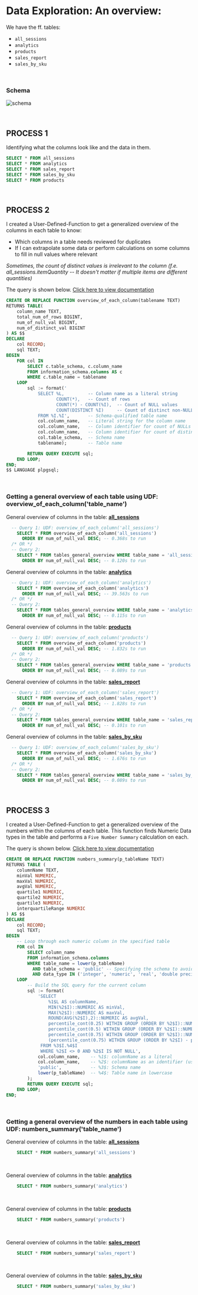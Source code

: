 # Data Exploration: An overview:
We have the ff. tables:
  * `all_sessions`
  * `analytics`
  * `products`
  * `sales_report`
  * `sales_by_sku`

<br>

### Schema

![schema](../schema.png)

<br>

## PROCESS 1
Identifying what the columns look like and the data in them.
```sql
SELECT * FROM all_sessions
SELECT * FROM analytics
SELECT * FROM sales_report
SELECT * FROM sales_by_sku
SELECT * FROM products
```

<br>

## PROCESS 2
I created a User-Defined-Function to get a generalized overview of the columns in each table to know:
  - Which columns in a table needs reviewed for duplicates
  - If I can extrapolate some data or perform calculations on some columns to fill in null values where relevant

*Sometimes, the count of distinct values is irrelevant to the column*
*(f.e. all_sessions.itemQuantity -- It doesn't matter if multiple items are different quantities)*

The query is shown below. [Click here to view documentation](./udf_overview_of_each_column.md)
```sql
CREATE OR REPLACE FUNCTION overview_of_each_column(tablename TEXT)
RETURNS TABLE(
    column_name TEXT,
    total_num_of_rows BIGINT,
    num_of_null_val BIGINT,
    num_of_distinct_val BIGINT
) AS $$
DECLARE
    col RECORD;
    sql TEXT;
BEGIN
    FOR col IN
        SELECT c.table_schema, c.column_name
        FROM information_schema.columns AS c
        WHERE c.table_name = tablename
    LOOP
        sql := format('
            SELECT %L,         -- Column name as a literal string
                   COUNT(*),   -- Count of rows
                   COUNT(*) - COUNT(%I),  -- Count of NULL values
                   COUNT(DISTINCT %I)     -- Count of distinct non-NULL values
            FROM %I.%I',       -- Schema-qualified table name
            col.column_name,   -- Literal string for the column name
            col.column_name,   -- Column identifier for count of NULLs
            col.column_name,   -- Column identifier for count of distinct non-NULLs
            col.table_schema,  -- Schema name
            tablename);        -- Table name

        RETURN QUERY EXECUTE sql;
    END LOOP;
END;
$$ LANGUAGE plpgsql;
```

<br>

### Getting a general overview of each table using UDF: overview_of_each_column('table_name')
General overview of columns in the table: **[all_sessions](./overview_of_each_column/quick_all_sessions.csv)**
```sql
  -- Query 1: UDF: overview_of_each_column('all_sessions')
    SELECT * FROM overview_of_each_column('all_sessions')
      ORDER BY num_of_null_val DESC; -- 0.368s to run
  /* OR */
  -- Query 2:
    SELECT * FROM tables_general_overview WHERE table_name = 'all_sessions'
      ORDER BY num_of_null_val DESC; -- 0.120s to run
```

General overview of columns in the table: **[analytics](./overview_of_each_column/quick_analytics.csv)**
```sql
  -- Query 1: UDF: overview_of_each_column('analytics')
    SELECT * FROM overview_of_each_column('analytics')
      ORDER BY num_of_null_val DESC; -- 39.563s to run
  /* OR */
  -- Query 2:
    SELECT * FROM tables_general_overview WHERE table_name = 'analytics'
      ORDER BY num_of_null_val DESC; -- 0.115s to run
```
General overview of columns in the table: **[products](./overview_of_each_column/quick_products.csv)**
```sql
  -- Query 1: UDF: overview_of_each_column('products')
    SELECT * FROM overview_of_each_column('products')
      ORDER BY num_of_null_val DESC; -- 1.832s to run
  /* OR */
  -- Query 2:
    SELECT * FROM tables_general_overview WHERE table_name = 'products'
      ORDER BY num_of_null_val DESC; -- 0.089s to run
```

General overview of columns in the table: **[sales_report](./overview_of_each_column/quick_sales_report.csv)**
```sql
  -- Query 1: UDF: overview_of_each_column('sales_report')
    SELECT * FROM overview_of_each_column('sales_report')
      ORDER BY num_of_null_val DESC; -- 1.828s to run
  /* OR */
  -- Query 2:
    SELECT * FROM tables_general_overview WHERE table_name = 'sales_report'
      ORDER BY num_of_null_val DESC; -- 0.101s to run
```
General overview of columns in the table: **[sales_by_sku](./overview_of_each_column/quick_sales_by_sku.csv)**
```sql
  -- Query 1: UDF: overview_of_each_column('sales_by_sku')
    SELECT * FROM overview_of_each_column('sales_by_sku')
      ORDER BY num_of_null_val DESC; -- 1.676s to run
  /* OR */
  -- Query 2:
    SELECT * FROM tables_general_overview WHERE table_name = 'sales_by_sku'
      ORDER BY num_of_null_val DESC; -- 0.089s to run
```

<br>

## PROCESS 3
I created a User-Defined-Function to get a generalized overview of the numbers within the columns of each table. This function finds Numeric Data types in the table and performs a `Five Number Summary` calculation on each.


The query is shown below. [Click here to view documentation](./udf_numbers_summary.md)
```sql
CREATE OR REPLACE FUNCTION numbers_summary(p_tableName TEXT)
RETURNS TABLE (
    columnName TEXT,
    minVal NUMERIC,
    maxVal NUMERIC,
    avgVal NUMERIC,
    quartile1 NUMERIC,
    quartile2 NUMERIC,
    quartile3 NUMERIC,
    interquartileRange NUMERIC
) AS $$
DECLARE
    col RECORD;
    sql TEXT;
BEGIN
    -- Loop through each numeric column in the specified table
    FOR col IN
        SELECT column_name
        FROM information_schema.columns
        WHERE table_name = lower(p_tableName)
          AND table_schema = 'public' -- Specifying the schema to avoid ambiguity
          AND data_type IN ('integer', 'numeric', 'real', 'double precision', 'smallint', 'bigint', 'decimal')
    LOOP
        -- Build the SQL query for the current column
        sql := format(
            'SELECT 
                %1$L AS columnName,
                MIN(%2$I)::NUMERIC AS minVal,
                MAX(%2$I)::NUMERIC AS maxVal,
                ROUND(AVG(%2$I),2)::NUMERIC AS avgVal,
                percentile_cont(0.25) WITHIN GROUP (ORDER BY %2$I)::NUMERIC AS quartile1,
                percentile_cont(0.5) WITHIN GROUP (ORDER BY %2$I)::NUMERIC AS quartile2,
                percentile_cont(0.75) WITHIN GROUP (ORDER BY %2$I)::NUMERIC AS quartile3,
                (percentile_cont(0.75) WITHIN GROUP (ORDER BY %2$I) - percentile_cont(0.25) WITHIN GROUP (ORDER BY %2$I))::NUMERIC AS interquartileRange
             FROM %3$I.%4$I
             WHERE %2$I <> 0 AND %2$I IS NOT NULL',
            col.column_name,    -- %1$: columnName as a literal
            col.column_name,    -- %2$: columnName as an identifier (used multiple times)
            'public',           -- %3$: Schema name
            lower(p_tableName)  -- %4$: Table name in lowercase
        );
        RETURN QUERY EXECUTE sql;
    END LOOP;
END;
```

<br>

### Getting a general overview of the numbers in each table using UDF: numbers_summary('table_name')
General overview of columns in the table: **[all_sessions](./numbers_summary/numsum_all_sessions.csv)**
```sql
    SELECT * FROM numbers_summary('all_sessions')
```

<br>

General overview of columns in the table: **[analytics](./numbers_summary/numsum_analytics.csv)**
```sql
    SELECT * FROM numbers_summary('analytics')
```

<br>

General overview of columns in the table: **[products](./numbers_summary/numsum_products.csv)**
```sql
    SELECT * FROM numbers_summary('products')
```

<br>

General overview of columns in the table: **[sales_report](./numbers_summary/numsum_sales_report.csv)**
```sql
    SELECT * FROM numbers_summary('sales_report')
```

<br>

General overview of columns in the table: **[sales_by_sku](./numbers_summary/numsum_sales_by_sku.csv)**
```sql
    SELECT * FROM numbers_summary('sales_by_sku')
```
